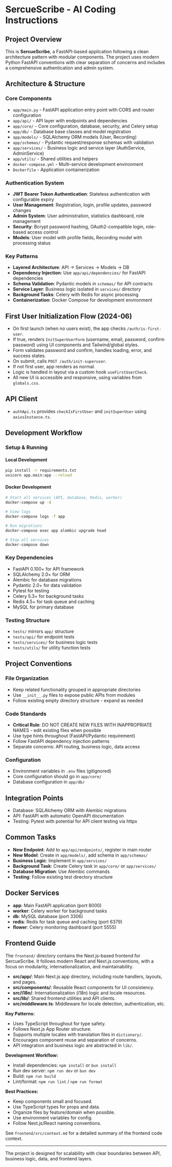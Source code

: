 # SercueScribe - AI Coding Instructions

## Project Overview

This is **SercueScribe**, a FastAPI-based application following a clean architecture pattern with modular components. The project uses modern Python FastAPI conventions with clear separation of concerns and includes a comprehensive authentication and admin system.

## Architecture & Structure

### Core Components

- `app/main.py` - FastAPI application entry point with CORS and router configuration
- `app/api/` - API layer with endpoints and dependencies
- `app/core/` - Core configuration, database, security, and Celery setup
- `app/db/` - Database base classes and model registration
- `app/models/` - SQLAlchemy ORM models (User, Recording)
- `app/schemas/` - Pydantic request/response schemas with validation
- `app/services/` - Business logic and service layer (AuthService, AdminService)
- `app/utils/` - Shared utilities and helpers
- `docker-compose.yml` - Multi-service development environment
- `Dockerfile` - Application containerization

### Authentication System

- **JWT Bearer Token Authentication**: Stateless authentication with configurable expiry
- **User Management**: Registration, login, profile updates, password changes
- **Admin System**: User administration, statistics dashboard, role management
- **Security**: Bcrypt password hashing, OAuth2-compatible login, role-based access control
- **Models**: User model with profile fields, Recording model with processing status

### Key Patterns

- **Layered Architecture**: API → Services → Models → DB
- **Dependency Injection**: Use `app/api/dependencies/` for FastAPI dependencies
- **Schema Validation**: Pydantic models in `schemas/` for API contracts
- **Service Layer**: Business logic isolated in `services/` directory
- **Background Tasks**: Celery with Redis for async processing
- **Containerization**: Docker Compose for development environment

## First User Initialization Flow (2024-06)

- On first launch (when no users exist), the app checks `/auth/is-first-user`.
- If true, renders `InitSuperUserForm` (username, email, password, confirm password) using UI components and Tailwind/global styles.
- Form validates password and confirm, handles loading, error, and success states.
- On submit, calls `POST /auth/init-superuser`.
- If not first user, app renders as normal.
- Logic is handled in layout via a custom hook `useFirstUserCheck`.
- All new UI is accessible and responsive, using variables from `globals.css`.

## API Client
- `authApi.ts` provides `checkIsFirstUser` and `initSuperUser` using `axiosInstance.ts`.

## Development Workflow

### Setup & Running

#### Local Development

```bash
pip install -r requirements.txt
uvicorn app.main:app --reload
```

#### Docker Development

```bash
# Start all services (API, database, Redis, worker)
docker-compose up -d

# View logs
docker-compose logs -f app

# Run migrations
docker-compose exec app alembic upgrade head

# Stop all services
docker-compose down
```

### Key Dependencies

- FastAPI 0.100+ for API framework
- SQLAlchemy 2.0+ for ORM
- Alembic for database migrations  
- Pydantic 2.0+ for data validation
- Pytest for testing
- Celery 5.3+ for background tasks
- Redis 4.5+ for task queue and caching
- MySQL for primary database

### Testing Structure

- `tests/` mirrors `app/` structure
- `tests/api/` for endpoint tests
- `tests/services/` for business logic tests
- `tests/utils/` for utility function tests

## Project Conventions

### File Organization

- Keep related functionality grouped in appropriate directories
- Use `__init__.py` files to expose public APIs from modules
- Follow existing empty directory structure - expand as needed

### Code Standards  

- **Critical Rule**: DO NOT CREATE NEW FILES WITH INAPPROPRIATE NAMES - edit existing files when possible
- Use type hints throughout (FastAPI/Pydantic requirement)
- Follow FastAPI dependency injection patterns
- Separate concerns: API routing, business logic, data access

### Configuration

- Environment variables in `.env` files (gitignored)
- Core configuration should go in `app/core/`
- Database configuration in `app/db/`

## Integration Points

- Database: SQLAlchemy ORM with Alembic migrations
- API: FastAPI with automatic OpenAPI documentation
- Testing: Pytest with potential for API client testing via httpx

## Common Tasks

- **New Endpoint**: Add to `app/api/endpoints/`, register in main router
- **New Model**: Create in `app/models/`, add schema in `app/schemas/`
- **Business Logic**: Implement in `app/services/`
- **Background Task**: Create Celery task in `app/core/` or `app/services/`
- **Database Migration**: Use Alembic commands
- **Testing**: Follow existing test directory structure

## Docker Services

- **app**: Main FastAPI application (port 8000)
- **worker**: Celery worker for background tasks
- **db**: MySQL database (port 3306)
- **redis**: Redis for task queue and caching (port 6379)
- **flower**: Celery monitoring dashboard (port 5555)

## Frontend Guide

The `frontend/` directory contains the Next.js-based frontend for SercueScribe. It follows modern React and Next.js conventions, with a focus on modularity, internationalization, and maintainability.

- **src/app/**: Main Next.js app directory, including route handlers, layouts, and pages.
- **src/components/**: Reusable React components for UI consistency.
- **src/i18n/**: Internationalization (i18n) logic and locale resources.
- **src/lib/**: Shared frontend utilities and API clients.
- **src/middleware.ts**: Middleware for locale detection, authentication, etc.

**Key Patterns:**

- Uses TypeScript throughout for type safety.
- Follows Next.js App Router structure.
- Supports multiple locales with translation files in `dictionary/`.
- Encourages component reuse and separation of concerns.
- API integration and business logic are abstracted in `lib/`.

**Development Workflow:**

- Install dependencies: `npm install` or `bun install`
- Run dev server: `npm run dev` or `bun dev`
- Build: `npm run build`
- Lint/format: `npm run lint` / `npm run format`

**Best Practices:**

- Keep components small and focused.
- Use TypeScript types for props and data.
- Organize files by feature/domain when possible.
- Use environment variables for config.
- Follow Next.js/React naming conventions.

See `frontend/src/context.md` for a detailed summary of the frontend code context.

---

The project is designed for scalability with clear boundaries between API, business logic, data, and frontend layers.
